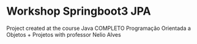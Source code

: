 # Workshop Springboot3 JPA
Project created at the course Java COMPLETO Programação Orientada a Objetos + Projetos with professor Nelio Alves
